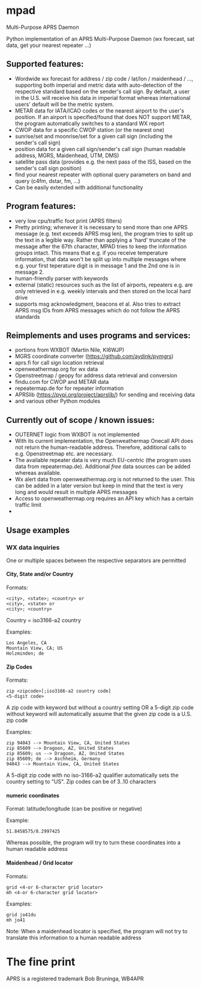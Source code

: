 # mpad
Multi-Purpose APRS Daemon

Python implementation of an APRS Multi-Purpose Daemon (wx forecast, sat data, get your nearest repeater ...)

## Supported features:
- Wordwide wx forecast for address / zip code / lat/lon / maidenhead / ..., supporting both imperial and metric data with auto-detection of the respective standard based on the sender's call sign. By default, a user in the U.S. will receive his data in imperial format whereas international users' default will be the metric system. 
- METAR data for IATA/ICAO codes or the nearest airport to the user's position. If an airport is specified/found that does NOT support METAR, the program automatically switches to a standard WX report
- CWOP data for a specific CWOP station (or the nearest one)
- sunrise/set and moonrise/set for a given call sign (including the sender's call sign)
- position data for a given call sign/sender's call sign (human readable address, MGRS, Maidenhead, UTM, DMS)
- satellite pass data (provides e.g. the next pass of the ISS, based on the sender's call sign position)
- find your nearest repeater with optional query parameters on band and query (c4fm, dstar, fm, ...)
- Can be easily extended with additional functionality

## Program features:
- very low cpu/traffic foot print (APRS filters)
- Pretty printing; whenever it is necessary to send more than one APRS message (e.g. text exceeds APRS msg len), the program tries to split up the text in a legible way. Rather than applying a 'hard' truncate  of the message after the 67th character, MPAD tries to keep the information groups intact. This means that e.g. if you receive temperature information, that data won't be split up into multiple messages where e.g. your first teperature digit is in message 1 and the 2nd one is in message 2.
- human-friendly parser with keywords
- external (static) resources such as the list of airports, repeaters e.g. are  only retrieved in e.g. weekly intervals and then stored on the local hard drive
- supports msg acknowledgment, beacons et al. Also tries to extract APRS msg IDs from APRS messages which do not follow the APRS standards

## Reimplements and uses programs and services:
- portions from WXBOT (Martin Nile, KI6WJP)
- MGRS coordinate converter (https://github.com/aydink/pymgrs)
- aprs.fi for call sign location retrieval
- openweathermap.org for wx data
- Openstreetmap / geopy for address data retrieval and conversion
- findu.com for CWOP and METAR data
- repeatermap.de for for repeater information
- APRSlib (https://pypi.org/project/aprslib/) for sending and receiving data
- and various other Python modules

## Currently out of scope / known issues:
- OUTERNET logic from WXBOT is not implemented
- With its current implementation, the Openweathermap Onecall API does not return the human-readable address. Therefore, additional calls to e.g. Openstreetmap etc. are necessary.
- The available repeater data is very much EU-centric (the program uses data from repeatermap.de). Additional _free_ data sources can be added whereas available.
- Wx alert data from openweathermap.org is not returned to the user. This can be added in a later version but keep in mind that the text is very long and would result in multiple APRS messages
- Access to openweathermap.org requires an API key which has a certain traffic limit
- 

## Usage examples
### WX data inquiries

One or multiple spaces between the respective separators are permitted

#### City, State and/or Country
Formats: 
```
<city>, <state>; <country> or
<city>, <state> or
<city>; <country>
```

Country = iso3166-a2 country

Examples:

```
Los Angeles, CA
Mountain View, CA; US
Holzminden; de
```

#### Zip Codes
Formats:
```
zip <zipcode>[;iso3166-a2 country code]
<5-digit code>
```
A zip code with keyword but without a country setting OR a 5-digit zip code without keyword will automatically assume that the given zip code is a U.S. zip code

Examples:
```
zip 94043 --> Mountain View, CA, United States
zip 85609 --> Dragoon, AZ, United States
zip 85609; us --> Dragoon, AZ, United States
zip 85609; de --> Aschheim, Germany
94043 --> Mountain View, CA, United States
```

A 5-digit zip code with no iso-3166-a2 qualifier automatically sets the country setting to "US". 
Zip codes can be of 3..10 characters

#### numeric coordinates
Format: latitude/longitude (can be positive or negative)

Example:
```
51.8458575/8.2997425
```
Whereas possible, the program will try to turn these coordinates into a human readable address

#### Maidenhead / Grid locator
Formats:
```
grid <4-or 6-character grid locator>
mh <4-or 6-character grid locator>
```

Examples:
```
grid jo41du
mh jo41
```

Note: When a maidenhead locator is specified, the program will not try to translate this information to a human readable address







# The fine print
APRS is a registered trademark Bob Bruninga, WB4APR


